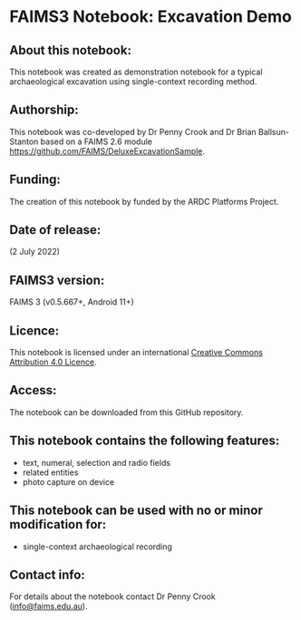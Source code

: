 # FAIMS3 Notebook: Excavation Demo


## About this notebook:
This notebook was created as demonstration notebook for a typical archaeological excavation using single-context recording method. 


## Authorship:
This notebook was co-developed by Dr Penny Crook and Dr Brian Ballsun-Stanton based on a FAIMS 2.6 module https://github.com/FAIMS/DeluxeExcavationSample.

## Funding:
The creation of this notebook by funded by the ARDC Platforms Project.

## Date of release:
(2 July 2022)
  
## FAIMS3 version:
FAIMS 3 (v0.5.667+, Android 11+) 

## Licence:
This notebook is licensed under an international [Creative Commons Attribution 4.0 Licence](https://creativecommons.org/licenses/by/4.0/legalcode).

## Access:
The notebook can be downloaded from this GitHub repository. 

## This notebook contains the following features:
* text, numeral, selection and radio fields 
* related entities
* photo capture on device
 
## This notebook can be used with no or minor modification for:
* single-context archaeological recording
 
## Contact info:
For details about the notebook contact Dr Penny Crook (info@faims.edu.au).
